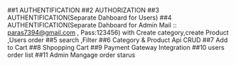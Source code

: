 ##1 AUTHENTIFICATION
##2 AUTHORIZATION
##3 AUTHENTIFICATION(Separate Dahboard for Users)
##4 AUTHENTIFICATION(Separate Dahboard for Admin Mail :: paras7394@gmail.com , Pass:123456) with Create category,create Product ,Users order
##5 search ,Filter
##6 Category & Product Api CRUD
##7 Add to Cart
##8 Shpopping Cart
##9 Payment Gateway Integration
##10 users order list
##11 Admin Mangage order starus

